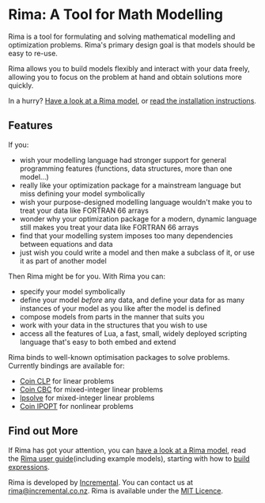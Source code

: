 # Rima: A Tool for Math Modelling

Rima is a tool for formulating and solving mathematical modelling and optimization problems.
Rima's primary design goal is that models should be easy to re-use.

Rima allows you to build models flexibly and interact with your data freely,
allowing you to focus on the problem at hand and obtain solutions more quickly.

In a hurry?  [Have a look at a Rima model](http://rima.incremental.co.nz/knapsack.html),
or [read the installation instructions](http://rima.incremental.co.nz/install.html).

## Features

If you:

+ wish your modelling language had stronger support for general programming features (functions, data structures, more than one model...)
+ really like your optimization package for a mainstream language but miss defining your model symbolically
+ wish your purpose-designed modelling language wouldn't make you to treat your data like FORTRAN 66 arrays
+ wonder why your optimization package for a modern, dynamic language still makes you treat your data like FORTRAN 66 arrays
+ find that your modelling system imposes too many dependencies between equations and data
+ just wish you could write a model and then make a subclass of it, or use it as part of another model

Then Rima might be for you.  With Rima you can:

+ specify your model symbolically
+ define your model *before* any data, and define your data for as many instances of your model as you like after the model is defined
+ compose models from parts in the manner that suits you
+ work with your data in the structures that you wish to use
+ access all the features of Lua, a fast, small, widely deployed scripting language that's easy to both embed and extend

Rima binds to well-known optimisation packages to solve problems.
Currently bindings are available for:

+ [Coin CLP](https://projects.coin-or.org/Clp) for linear problems
+ [Coin CBC](https://projects.coin-or.org/Cbc) for mixed-integer linear problems
+ [lpsolve](http://sourceforge.net/projects/lpsolve) for mixed-integer linear problems
+ [Coin IPOPT](https://projects.coin-or.org/Ipopt) for nonlinear problems


## Find out More

If Rima has got your attention,
you can [have a look at a Rima model](http://rima.incremental.co.nz/knapsack.html),
read the [Rima user guide](http://rima.incremental.co.nz/contents.html)(including example models),
starting with how to [build expressions](http://rima.incremental.co.nz/expressions.html).

Rima is developed by [Incremental](http://www.incremental.co.nz/).
You can contact us at <rima@incremental.co.nz>.
Rima is available under the [MIT Licence](http://www.opensource.org/licenses/mit-license.php).